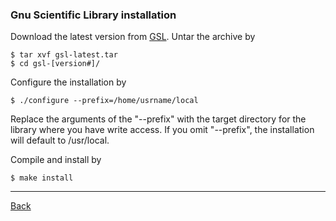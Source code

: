 ### Gnu Scientific Library installation

Download the latest version from [GSL](http://www.gnu.org/software/gsl/). Untar the archive by

    $ tar xvf gsl-latest.tar
    $ cd gsl-[version#]/

Configure the installation by

    $ ./configure --prefix=/home/usrname/local

Replace the arguments of the "--prefix" with the target directory for the library where you have write access. If you omit "--prefix", the installation will default to /usr/local.

Compile and install by

    $ make install

***
[Back](install.md)
